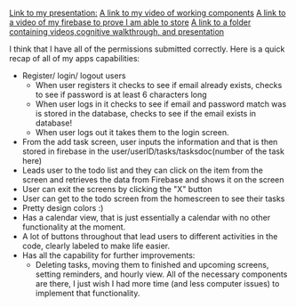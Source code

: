 [Link to my presentation:](https://docs.google.com/presentation/d/1ushEVq3PJFSJKN7LDQ11eG-fCBffOMFh9J0pnJDeEtM/edit?usp=sharing) 
[A link to my video of working components](https://drive.google.com/file/d/1mFjn9gkTrJ75jDCf_ZAw1S9LKM-cDLH8/view?usp=sharing)
[A link to a video of my firebase to prove I am able to store](https://drive.google.com/file/d/1VNF1KC1LdSv3_0lM4mw63yuPddqYuI5A/view?usp=sharing)
[A link to a folder containing videos,cognitive walkthrough, and presentation](https://drive.google.com/file/d/1VNF1KC1LdSv3_0lM4mw63yuPddqYuI5A/view?usp=sharing)

I think that I have all of the permissions submitted correctly. Here is a quick recap of all of my apps capabilities: 
- Register/ login/ logout users
    - When user registers it checks to see if email already exists, checks to see if password is at least 6 characters long
    - When user logs in it checks to see if email and password match was is stored in the database, checks to see if the email exists in database!
    - When user logs out it takes them to the login screen.
- From the add task screen, user inputs the information and that is then stored in firebase in the user/userID/tasks/tasksdoc(number of the task here)
- Leads user to the todo list and they can click on the item from the screen and retrieves the data from Firebase and shows it on the screen
- User can exit the screens by clicking the "X" button 
- User can get to the todo screen from the homescreen to see their tasks 
- Pretty design colors :)
- Has a calendar view, that is just essentially a calendar with no other functionality at the moment. 
- A lot of buttons throughout that lead users to different activities in the code, clearly labeled to make life easier. 
- Has all the capability for further improvements: 
    - Deleting tasks, moving them to finished and upcoming screens, setting reminders, and hourly view. All of the necessary components are there, I just wish I had more time (and less computer issues) to implement that functionality. 
    